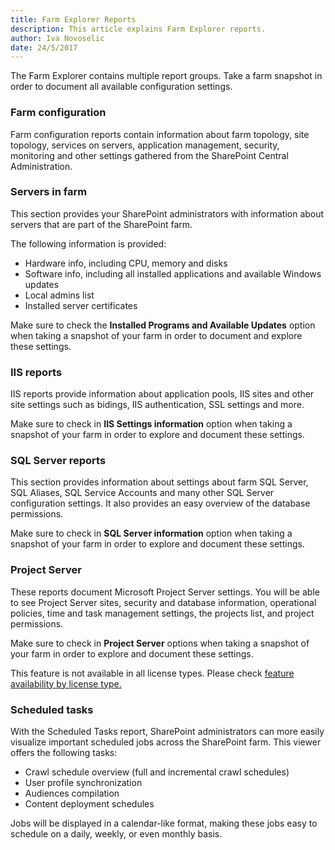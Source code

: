 ```yaml
---
title: Farm Explorer Reports
description: This article explains Farm Explorer reports.
author: Iva Novoselic
date: 24/5/2017
---
```

The Farm Explorer contains multiple report groups. Take a farm snapshot in order to document all available configuration settings.

### Farm configuration
Farm configuration reports contain information about farm topology, site topology, services on servers, application management, security, monitoring and other settings gathered from the SharePoint Central Administration.

### Servers in farm
This section provides your SharePoint administrators with information about servers that are part of the SharePoint farm. 

The following information is provided:
  * Hardware info, including CPU, memory and disks
  * Software info, including all installed applications and available Windows updates
  * Local admins list
* Installed server certificates  

Make sure to check the __Installed Programs and Available Updates__ option when taking a snapshot of your farm in order to document and explore these settings.

### IIS reports
IIS reports provide information about application pools, IIS sites and other site settings such as bidings, IIS authentication, SSL settings and more.  

Make sure to check in __IIS Settings information__ option when taking a snapshot of your farm in order to explore and document these settings.

### SQL Server reports
This section provides information about settings about farm SQL Server, SQL Aliases, SQL Service Accounts and many other SQL Server configuration settings. It also provides an easy overview of the database permissions.

Make sure to check in __SQL Server information__ option when taking a snapshot of your farm in order to explore and document these settings.

### Project Server 
These reports document Microsoft Project Server settings. You will be able to see Project Server sites, security and database information, operational policies, time and task management settings, the projects list, and project permissions. 

Make sure to check in __Project Server__ options when taking a snapshot of your farm in order to explore and document these settings.

This feature is not available in all license types. Please check [feature availability by license type.](https://www.spdockit.com/orders/features-by-licenses/)


### Scheduled tasks
With the Scheduled Tasks report, SharePoint administrators can more easily visualize important scheduled jobs across the SharePoint farm. This viewer offers the following tasks:

* Crawl schedule overview (full and incremental crawl schedules)
* User profile synchronization
* Audiences compilation
* Content deployment schedules

Jobs will be displayed in a calendar-like format, making these jobs easy to schedule on a daily, weekly, or even monthly basis.